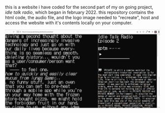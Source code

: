 this is a website i have coded for the second part of my on going project, <i>idle talk radio</i>, which began in february 2022. this repository contains the html code, the audio file, and the logo image needed to "recreate", host and access the website with it's contents locally on your computer.

<img src="https://github.com/cottonislatin4bacon-prog/idr2/blob/main/idr2_preview.png">
